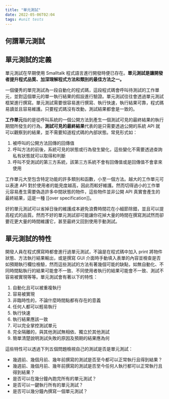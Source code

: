 ```yaml
---
title: "單元測試"
date: 2022-05-06T02:04
tags: #unit tests
---
```

## 何謂單元測試

## 單元測試的定義

單元測試在早期使用 Smalltalk 程式語言進行開發時便已存在。**單元測試是讓開發者提升程式品質、加深理解程式方法和類別的最佳方法之一。**

一個優秀的單完測試為一段自動化的程式碼，這段程式碼會呼叫待測試的工作單元，並對這個單元的單一執行結果的假設進行驗證。單元測試往往會透過單元測試框架進行撰寫。單元測試需要很容易進行撰寫、執行快速，執行結果可靠，程式碼易讀並且容易維護。只要程式碼沒有改動，測試結果都會是一致的。

**工作單元**指的是從呼叫系統的一個公開方法到產生一個測試可見的最終結果的執行期間所發生的行為。**測試可見的最終結果**代表的是只需要透過公開的系統 API 就可以觀察到的結果，並不需要知道程式碼的內部狀態。常見形式如：

1. 被呼叫的公開方法回傳的回傳值
1. 呼叫方法的前後，系統可見的狀態或行為發生變化，這些變化不需要透過查詢私有狀態就可以取得和判斷
1. 呼叫不受測試的第三方系統，該第三方系統不會有回傳值或是回傳值不會拿來使用

工作單元大至包含特定功能的許多類別和函數，小至一個方法。越大的工作單元可以表達 API 對於使用者的能見度越高，因此而較好維護。然而切得過小的工作單元容易產生需要偽造許多中間狀態的物件，這些物件並非公開 API 真實會產生的最終結果，這是一種 [[over specification]]。

好的單元測試可以省掉日後的維護成本避免浪費時間花在小細節除錯，並且可以提高程式的品質。然而不好的單元測試卻可能讓你花掉大量的時間在撰寫測試然而卻要花更大量的時間維護它，甚至最終又回到使用手動測試。

## 單元測試的特性

開發人員在程式撰寫時都會進行過單元測試，不論是在程式碼中加入 print 將物件狀態、方法執行結果輸出，或是撰寫 GUI 介面時手動填入表單的內容並檢查是否如預期執行欄位檢驗，然而這些測試的方法有著幾個可能的缺點，如無自動化、不同時間點執行的結果可能會不一致、不同使用者執行的結果可能會不一致、測試不容易被實現等等。單元測試會有著以下的特性：

1. 自動化且可以被重複執行
1. 容易被實現
1. 非臨時性的，不論什麼時間點都有存在的意義
1. 任何人都可以輕易執行
1. 執行快速
1. 執行結果應該一致
1. 可以完全掌控測試單元
1. 完全隔離的，與其他測試無相依、獨立於其他測試
1. 簡單清楚說明測試失敗的原因及預期的結果應為何

這些特性可以透過下列五個問題檢視自己的測試是否是單元測試：

- 幾週前、幾個月前、幾年前撰寫的測試是否至今都可以正常執行且得到結果？
- 幾週前、幾個月前、幾年前撰寫的測試是否至今任何人執行都可以正常執行且得到結果？
- 是否可以在幾分鐘內跑完所有的單元測試？
- 是否可以一鍵執行所有的單元測試？
- 是否可以幾分鐘內撰寫一個單元測試？
